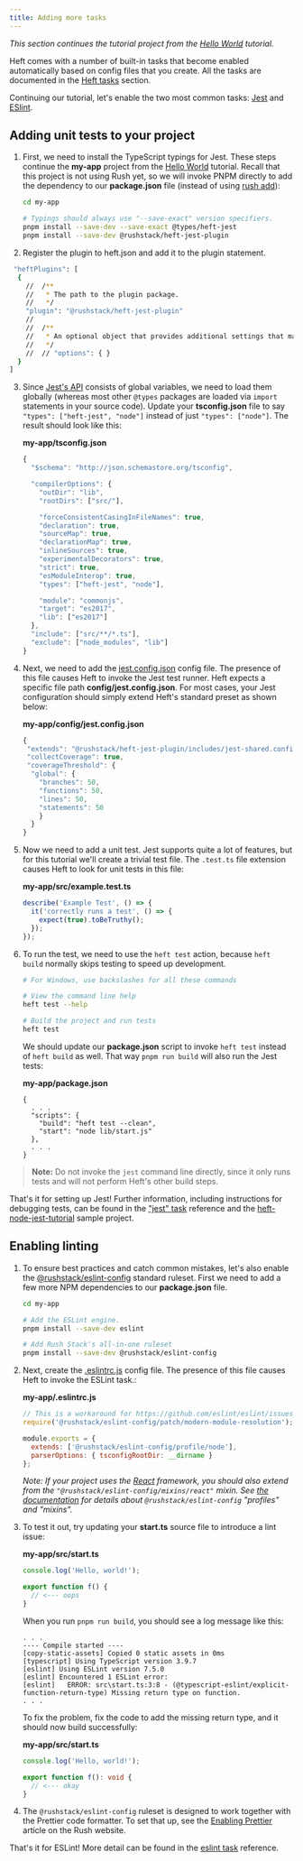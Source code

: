 ```yaml
---
title: Adding more tasks
---
```


_This section continues the tutorial project from the [Hello World](../tutorials/hello_world.md) tutorial._

Heft comes with a number of built-in tasks that become enabled automatically based on config files that you create.
All the tasks are documented in the [Heft tasks](../plugins/api-extractor.md) section.

Continuing our tutorial, let's enable the two most common tasks: [Jest](../plugins/jest.md)
and [ESlint](../plugins/eslint.md).

## Adding unit tests to your project

1. First, we need to install the TypeScript typings for Jest. These steps continue the **my-app** project from the [Hello World](../tutorials/hello_world.md) tutorial. Recall that this project is not using Rush yet, so we will invoke PNPM directly to add the dependency to our **package.json** file (instead of using [rush add](@rushjs/pages/commands/rush_add/)):

   ```bash
   cd my-app

   # Typings should always use "--save-exact" version specifiers.
   pnpm install --save-dev --save-exact @types/heft-jest
   pnpm install --save-dev @rushstack/heft-jest-plugin
   ```

2. Register the plugin to heft.json and add it to the plugin statement.

```bash
 "heftPlugins": [
  {
    //  /**
    //   * The path to the plugin package.
    //   */
    "plugin": "@rushstack/heft-jest-plugin"
    //
    //  /**
    //   * An optional object that provides additional settings that may be defined by the plugin.
    //   */
    //  // "options": { }
  }
]
```

3. Since [Jest's API](https://jestjs.io/docs/en/api) consists of global variables, we need to load them globally (whereas most other `@types` packages are loaded via `import` statements in your source code). Update your **tsconfig.json** file to say `"types": ["heft-jest", "node"]` instead of just `"types": ["node"]`. The result should look like this:

   **my-app/tsconfig.json**

   ```js
   {
     "$schema": "http://json.schemastore.org/tsconfig",

     "compilerOptions": {
       "outDir": "lib",
       "rootDirs": ["src/"],

       "forceConsistentCasingInFileNames": true,
       "declaration": true,
       "sourceMap": true,
       "declarationMap": true,
       "inlineSources": true,
       "experimentalDecorators": true,
       "strict": true,
       "esModuleInterop": true,
       "types": ["heft-jest", "node"],

       "module": "commonjs",
       "target": "es2017",
       "lib": ["es2017"]
     },
     "include": ["src/**/*.ts"],
     "exclude": ["node_modules", "lib"]
   }
   ```

4. Next, we need to add the [jest.config.json](https://jestjs.io/docs/en/configuration) config file. The presence of this file causes Heft to invoke the Jest test runner. Heft expects a specific file path **config/jest.config.json**. For most cases, your Jest configuration should simply extend Heft's standard preset as shown below:

   **my-app/config/jest.config.json**

   ```js
   {
    "extends": "@rushstack/heft-jest-plugin/includes/jest-shared.config.json",
    "collectCoverage": true,
    "coverageThreshold": {
     "global": {
       "branches": 50,
       "functions": 50,
       "lines": 50,
       "statements": 50
       }
     }
   }
   ```

5. Now we need to add a unit test. Jest supports quite a lot of features, but for this tutorial we'll create a trivial test file. The `.test.ts` file extension causes Heft to look for unit tests in this file:

   **my-app/src/example.test.ts**

   ```ts
   describe('Example Test', () => {
     it('correctly runs a test', () => {
       expect(true).toBeTruthy();
     });
   });
   ```

6. To run the test, we need to use the `heft test` action, because `heft build` normally skips testing to speed up development.

   ```bash
   # For Windows, use backslashes for all these commands

   # View the command line help
   heft test --help

   # Build the project and run tests
   heft test
   ```

   We should update our **package.json** script to invoke `heft test` instead of `heft build` as well. That way `pnpm run build` will also run the Jest tests:

   **my-app/package.json**

   ```
   {
     . . .
     "scripts": {
       "build": "heft test --clean",
       "start": "node lib/start.js"
     },
     . . .
   }
   ```

> **Note:** Do not invoke the `jest` command line directly, since it only runs tests and will not perform Heft's other build steps.

That's it for setting up Jest! Further information, including instructions for debugging tests, can be found in the ["jest" task](../plugins/jest.md) reference and the [heft-node-jest-tutorial](https://github.com/microsoft/rushstack-samples/tree/main/heft/heft-node-jest-tutorial) sample project.

## Enabling linting

1. To ensure best practices and catch common mistakes, let's also enable the [@rushstack/eslint-config](https://www.npmjs.com/package/@rushstack/eslint-config) standard ruleset. First we need to add a few more NPM dependencies to our **package.json** file.

   ```bash
   cd my-app

   # Add the ESLint engine.
   pnpm install --save-dev eslint

   # Add Rush Stack's all-in-one ruleset
   pnpm install --save-dev @rushstack/eslint-config
   ```

2. Next, create the [.eslintrc.js](https://eslint.org/docs/user-guide/configuring) config file. The presence of this file causes Heft to invoke the ESLint task.:

   **my-app/.eslintrc.js**

   ```js
   // This is a workaround for https://github.com/eslint/eslint/issues/3458
   require('@rushstack/eslint-config/patch/modern-module-resolution');

   module.exports = {
     extends: ['@rushstack/eslint-config/profile/node'],
     parserOptions: { tsconfigRootDir: __dirname }
   };
   ```

   _Note: If your project uses the [React](https://reactjs.org/) framework, you should also extend from the `"@rushstack/eslint-config/mixins/react"` mixin. See [the documentation](https://www.npmjs.com/package/@rushstack/eslint-config) for details about `@rushstack/eslint-config` "profiles" and "mixins"._

3. To test it out, try updating your **start.ts** source file to introduce a lint issue:

   **my-app/src/start.ts**

   ```ts
   console.log('Hello, world!');

   export function f() {
     // <--- oops
   }
   ```

   When you run `pnpm run build`, you should see a log message like this:

   ```
   . . .
   ---- Compile started ----
   [copy-static-assets] Copied 0 static assets in 0ms
   [typescript] Using TypeScript version 3.9.7
   [eslint] Using ESLint version 7.5.0
   [eslint] Encountered 1 ESLint error:
   [eslint]   ERROR: src\start.ts:3:8 - (@typescript-eslint/explicit-function-return-type) Missing return type on function.
   . . .
   ```

   To fix the problem, fix the code to add the missing return type, and it should now build successfully:

   **my-app/src/start.ts**

   ```ts
   console.log('Hello, world!');

   export function f(): void {
     // <--- okay
   }
   ```

4. The `@rushstack/eslint-config` ruleset is designed to work together with the Prettier code formatter.
   To set that up, see the [Enabling Prettier](@rushjs/pages/maintainer/enabling_prettier/) article
   on the Rush website.

That's it for ESLint! More detail can be found in the [eslint task](../plugins/eslint.md) reference.

